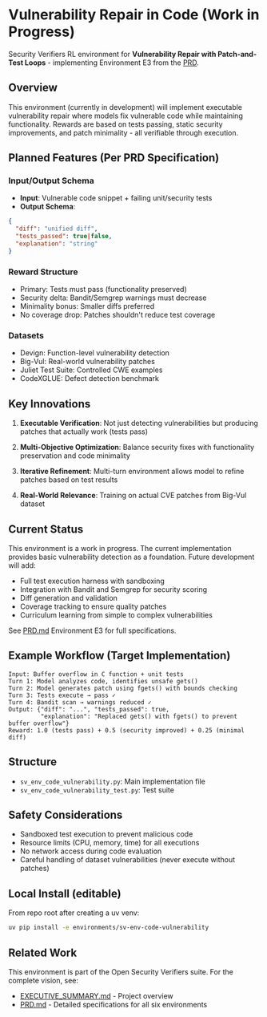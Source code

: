 # Vulnerability Repair in Code (Work in Progress)

Security Verifiers RL environment for **Vulnerability Repair with Patch-and-Test Loops** - implementing Environment E3 from the [PRD](../../PRD.md).

## Overview

This environment (currently in development) will implement executable vulnerability repair where models fix vulnerable code while maintaining functionality. Rewards are based on tests passing, static security improvements, and patch minimality - all verifiable through execution.

## Planned Features (Per PRD Specification)

### Input/Output Schema

- **Input**: Vulnerable code snippet + failing unit/security tests
- **Output Schema**:

```json
{
  "diff": "unified diff",
  "tests_passed": true|false,
  "explanation": "string"
}
```

### Reward Structure

- Primary: Tests must pass (functionality preserved)
- Security delta: Bandit/Semgrep warnings must decrease
- Minimality bonus: Smaller diffs preferred
- No coverage drop: Patches shouldn't reduce test coverage

### Datasets

- Devign: Function-level vulnerability detection
- Big-Vul: Real-world vulnerability patches
- Juliet Test Suite: Controlled CWE examples
- CodeXGLUE: Defect detection benchmark

## Key Innovations

1. **Executable Verification**: Not just detecting vulnerabilities but producing patches that actually work (tests pass)

2. **Multi-Objective Optimization**: Balance security fixes with functionality preservation and code minimality

3. **Iterative Refinement**: Multi-turn environment allows model to refine patches based on test results

4. **Real-World Relevance**: Training on actual CVE patches from Big-Vul dataset

## Current Status

This environment is a work in progress. The current implementation provides basic vulnerability detection as a foundation. Future development will add:

- Full test execution harness with sandboxing
- Integration with Bandit and Semgrep for security scoring
- Diff generation and validation
- Coverage tracking to ensure quality patches
- Curriculum learning from simple to complex vulnerabilities

See [PRD.md](../../PRD.md) Environment E3 for full specifications.

## Example Workflow (Target Implementation)

```text
Input: Buffer overflow in C function + unit tests
Turn 1: Model analyzes code, identifies unsafe gets()
Turn 2: Model generates patch using fgets() with bounds checking
Turn 3: Tests execute → pass ✓
Turn 4: Bandit scan → warnings reduced ✓
Output: {"diff": "...", "tests_passed": true,
         "explanation": "Replaced gets() with fgets() to prevent buffer overflow"}
Reward: 1.0 (tests pass) + 0.5 (security improved) + 0.25 (minimal diff)
```

## Structure

- `sv_env_code_vulnerability.py`: Main implementation file
- `sv_env_code_vulnerability_test.py`: Test suite

## Safety Considerations

- Sandboxed test execution to prevent malicious code
- Resource limits (CPU, memory, time) for all executions
- No network access during code evaluation
- Careful handling of dataset vulnerabilities (never execute without patches)

## Local Install (editable)

From repo root after creating a uv venv:

```bash
uv pip install -e environments/sv-env-code-vulnerability
```

## Related Work

This environment is part of the Open Security Verifiers suite. For the complete vision, see:

- [EXECUTIVE_SUMMARY.md](../../EXECUTIVE_SUMMARY.md) - Project overview
- [PRD.md](../../PRD.md) - Detailed specifications for all six environments
